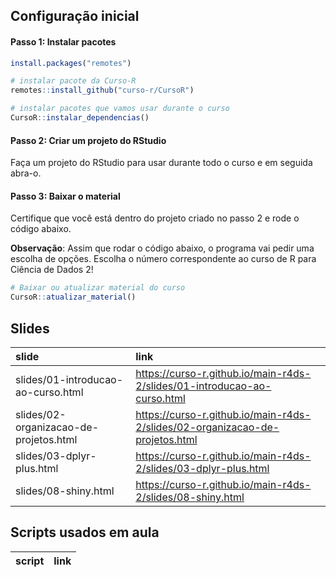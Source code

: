 
<!-- README.md is generated from README.Rmd. Please edit that file -->

## Configuração inicial

#### Passo 1: Instalar pacotes

``` r
install.packages("remotes")

# instalar pacote da Curso-R
remotes::install_github("curso-r/CursoR")

# instalar pacotes que vamos usar durante o curso
CursoR::instalar_dependencias()
```

#### Passo 2: Criar um projeto do RStudio

Faça um projeto do RStudio para usar durante todo o curso e em seguida
abra-o.

#### Passo 3: Baixar o material

Certifique que você está dentro do projeto criado no passo 2 e rode o
código abaixo.

**Observação**: Assim que rodar o código abaixo, o programa vai pedir
uma escolha de opções. Escolha o número correspondente ao curso de R
para Ciência de Dados 2\!

``` r
# Baixar ou atualizar material do curso
CursoR::atualizar_material()
```

## Slides

| slide                                  | link                                                                           |
| :------------------------------------- | :----------------------------------------------------------------------------- |
| slides/01-introducao-ao-curso.html     | <https://curso-r.github.io/main-r4ds-2/slides/01-introducao-ao-curso.html>     |
| slides/02-organizacao-de-projetos.html | <https://curso-r.github.io/main-r4ds-2/slides/02-organizacao-de-projetos.html> |
| slides/03-dplyr-plus.html              | <https://curso-r.github.io/main-r4ds-2/slides/03-dplyr-plus.html>              |
| slides/08-shiny.html                   | <https://curso-r.github.io/main-r4ds-2/slides/08-shiny.html>                   |

## Scripts usados em aula

| script | link |
| :----- | :--- |
